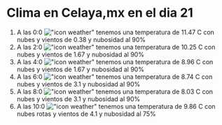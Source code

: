 # Clima en Celaya,mx en el dia 21

1. A las 0:0 !["icon weather"](http://openweathermap.org/img/w/04n.png) tenemos una temperatura de 11.47 C con nubes y  vientos de 0.38 y nubosidad al 90%
1. A las 2:0 !["icon weather"](http://openweathermap.org/img/w/04n.png) tenemos una temperatura de 10.25 C con nubes y  vientos de 1.67 y nubosidad al 90%
1. A las 4:0 !["icon weather"](http://openweathermap.org/img/w/04n.png) tenemos una temperatura de 8.96 C con nubes y  vientos de 1.67 y nubosidad al 90%
1. A las 6:0 !["icon weather"](http://openweathermap.org/img/w/04n.png) tenemos una temperatura de 8.74 C con nubes y  vientos de 3.1 y nubosidad al 90%
1. A las 8:0 !["icon weather"](http://openweathermap.org/img/w/04d.png) tenemos una temperatura de 8.03 C con nubes y  vientos de 3.1 y nubosidad al 90%
1. A las 10:0 !["icon weather"](http://openweathermap.org/img/w/04d.png) tenemos una temperatura de 9.86 C con nubes rotas y  vientos de 4.1 y nubosidad al 75%
